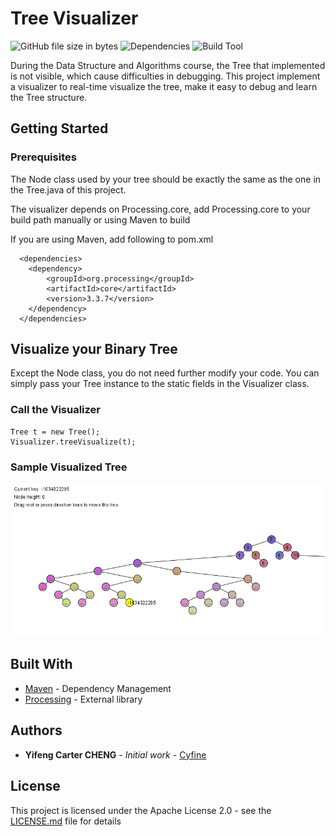 # Tree Visualizer
<img alt="GitHub file size in bytes" src="https://img.shields.io/github/size/Cyfine/TreeVisualizer/src/main/java/Visualizer.java">
<img alt="Dependencies" src="https://img.shields.io/badge/Dependencies-Processing-yellowgreen">
<img alt="Build Tool" src="https://img.shields.io/badge/Build%20Tool-Maven-orange">

During the Data Structure and Algorithms course, the Tree that implemented is not visible, which cause difficulties in debugging. This project implement a visualizer to real-time visualize the tree, make it easy to debug and learn the Tree structure.

## Getting Started


### Prerequisites
The Node class used by your tree should be exactly the same as the one in the Tree.java of this project.

The visualizer depends on Processing.core, add Processing.core to your build path manually or using Maven to build

If you are using Maven, add following to pom.xml
```
  <dependencies>
    <dependency>
        <groupId>org.processing</groupId>
        <artifactId>core</artifactId>
        <version>3.3.7</version>
    </dependency>
  </dependencies>
```



## Visualize your Binary Tree

Except the Node class, you do not need further modify your code. You can simply pass your Tree instance to the static fields in the Visualizer class.

### Call the Visualizer



```
Tree t = new Tree();
Visualizer.treeVisualize(t); 
```

### Sample Visualized Tree
![Screenshot](Sample.png)

## Built With

* [Maven](https://maven.apache.org/) - Dependency Management
* [Processing](https://processing.org/) - External library




## Authors

* **Yifeng Carter CHENG** - *Initial work* - [Cyfine](https://github.com/Cyfine/)


## License

This project is licensed under the Apache License 2.0 - see the [LICENSE.md](LICENSE.md) file for details


